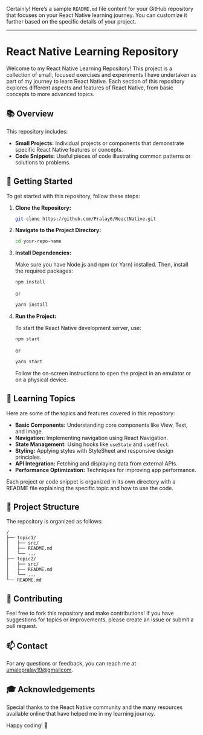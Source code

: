 Certainly! Here’s a sample `README.md` file content for your GitHub repository that focuses on your React Native learning journey. You can customize it further based on the specific details of your project.

---

# React Native Learning Repository

Welcome to my React Native Learning Repository! This project is a collection of small, focused exercises and experiments I have undertaken as part of my journey to learn React Native. Each section of this repository explores different aspects and features of React Native, from basic concepts to more advanced topics.

## 📚 Overview

This repository includes:

- **Small Projects:** Individual projects or components that demonstrate specific React Native features or concepts.
- **Code Snippets:** Useful pieces of code illustrating common patterns or solutions to problems.

## 🚀 Getting Started

To get started with this repository, follow these steps:

1. **Clone the Repository:**

   ```bash
   git clone https://github.com/Pralay6/ReactNative.git
   ```

2. **Navigate to the Project Directory:**

   ```bash
   cd your-repo-name
   ```

3. **Install Dependencies:**

   Make sure you have Node.js and npm (or Yarn) installed. Then, install the required packages:

   ```bash
   npm install
   ```

   or

   ```bash
   yarn install
   ```

4. **Run the Project:**

   To start the React Native development server, use:

   ```bash
   npm start
   ```

   or

   ```bash
   yarn start
   ```

   Follow the on-screen instructions to open the project in an emulator or on a physical device.

## 📝 Learning Topics

Here are some of the topics and features covered in this repository:

- **Basic Components:** Understanding core components like View, Text, and Image.
- **Navigation:** Implementing navigation using React Navigation.
- **State Management:** Using hooks like `useState` and `useEffect`.
- **Styling:** Applying styles with StyleSheet and responsive design principles.
- **API Integration:** Fetching and displaying data from external APIs.
- **Performance Optimization:** Techniques for improving app performance.

Each project or code snippet is organized in its own directory with a README file explaining the specific topic and how to use the code.

## 📂 Project Structure

The repository is organized as follows:

```
/
├── topic1/
│   ├── src/
│   ├── README.md
│   └── ...
├── topic2/
│   ├── src/
│   ├── README.md
│   └── ...
└── README.md
```

## 🤝 Contributing

Feel free to fork this repository and make contributions! If you have suggestions for topics or improvements, please create an issue or submit a pull request.

## 📫 Contact

For any questions or feedback, you can reach me at [umalepralay19@gmailcom](mailto:umalepralay19@gmailcom).

## 🎓 Acknowledgements

Special thanks to the React Native community and the many resources available online that have helped me in my learning journey.


Happy coding! 🚀

